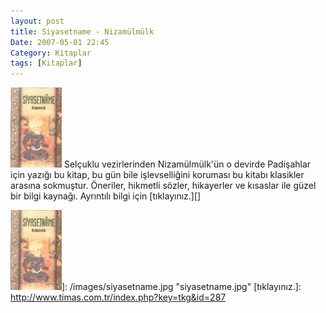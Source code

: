 ```yaml
---
layout: post
title: Siyasetname - Nizamülmülk
Date: 2007-05-01 22:45
Category: Kitaplar
tags: [Kitaplar]
---
```


<span class="kitap-resmi">![siyasetname.jpg][]</span> Selçuklu vezirlerinden Nizamülmülk'ün o devirde
Padişahlar için yazığı bu kitap, bu gün bile işlevselliğini koruması bu
kitabı klasikler arasına sokmuştur. Öneriler, hikmetli sözler,
hikayerler ve kısaslar ile güzel bir bilgi kaynağı. Ayrıntılı bilgi için
[tıklayınız.][]

  [siyasetname.jpg]: /images/siyasetname.kucukresim.jpg
  ![siyasetname.jpg][]]: /images/siyasetname.jpg
    "siyasetname.jpg"
  [tıklayınız.]: http://www.timas.com.tr/index.php?key=tkg&id=287
